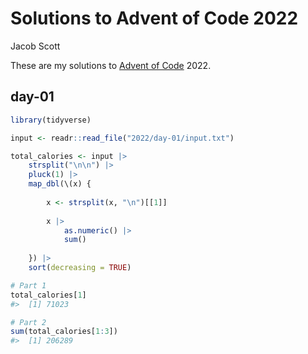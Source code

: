 Solutions to Advent of Code 2022
================
Jacob Scott

These are my solutions to [Advent of Code](https://adventofcode.com/)
2022.

## day-01

``` r
library(tidyverse)

input <- readr::read_file("2022/day-01/input.txt") 

total_calories <- input |> 
    strsplit("\n\n") |> 
    pluck(1) |> 
    map_dbl(\(x) {
        
        x <- strsplit(x, "\n")[[1]]
        
        x |> 
            as.numeric() |> 
            sum()
        
    }) |> 
    sort(decreasing = TRUE) 

# Part 1
total_calories[1]
#>  [1] 71023

# Part 2
sum(total_calories[1:3])
#>  [1] 206289
```
